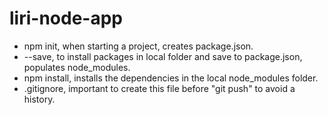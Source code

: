 # liri-node-app

* npm init, when starting a project, creates package.json.
* --save, to install packages in local folder and save to package.json, populates node_modules.
* npm install, installs the dependencies in the local node_modules folder.
* .gitignore, important to create this file before "git push" to avoid a history.
